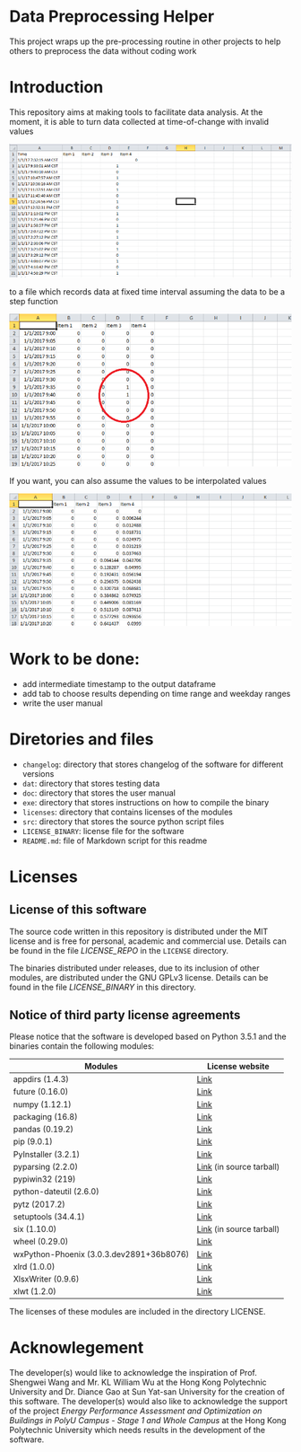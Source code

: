 # Data Preprocessing Helper
This project wraps up the pre-processing routine in other projects to help others to preprocess the data without coding work

# Introduction

This repository aims at making tools to facilitate data analysis. At the moment,
it is able to turn data collected at time-of-change with invalid values

![](https://github.com/howardcheung/auto-data-preprocessor/raw/Documentation/doc/time-of-change.png "Ugly time-of-change data")

to a file which records data at fixed time interval assuming the data
to be a step function

![](https://github.com/howardcheung/auto-data-preprocessor/raw/Documentation/doc/step.png "Preprocessed data assuming step function relationship")

If you want, you can also assume the values to be interpolated values

![](https://github.com/howardcheung/auto-data-preprocessor/raw/Documentation/doc/interpolation.png "Interpolated data")


# Work to be done:
- add intermediate timestamp to the output dataframe
- add tab to choose results depending on time range and weekday ranges
- write the user manual

# Diretories and files
* `changelog`: directory that stores changelog of the software for different versions
* `dat`: directory that stores testing data
* `doc`: directory that stores the user manual
* `exe`: directory that stores instructions on how to compile the binary
* `licenses`: directory that contains licenses of the modules
* `src`: directory that stores the source python script files
* `LICENSE_BINARY`: license file for the software
* `README.md`: file of Markdown script for this readme

# Licenses

## License of this software

The source code written in this repository is distributed under the MIT license and is free for personal, academic and commercial use. Details can be found in the file *LICENSE_REPO* in the `LICENSE` directory.

The binaries distributed under releases, due to its inclusion of other modules, are distributed under the GNU GPLv3 license. Details can be found in the file *LICENSE_BINARY* in this directory.

## Notice of third party license agreements

Please notice that the software is developed based on Python 3.5.1 and the binaries contain the following modules:

| Modules | License website |
| ------- | ------- |
| appdirs (1.4.3) | [Link](https://github.com/ActiveState/appdirs/blob/master/LICENSE.txt) |
| future (0.16.0) | [Link](http://python-future.org/credits.html) |
| numpy (1.12.1) | [Link](http://www.numpy.org/license.html) |
| packaging (16.8) | [Link](https://github.com/pypa/packaging/blob/master/LICENSE.BSD) |
| pandas (0.19.2) | [Link](http://pandas.pydata.org/pandas-docs/stable/overview.html#license) |
| pip (9.0.1) | [Link](https://github.com/pypa/pip/blob/master/LICENSE.txt) |
| PyInstaller (3.2.1) | [Link](https://github.com/pyinstaller/pyinstaller/blob/develop/COPYING.txt) |
| pyparsing (2.2.0) | [Link](https://sourceforge.net/projects/pyparsing/files/pyparsing/pyparsing-2.2.0/) (in source tarball) |
| pypiwin32 (219) | [Link](https://github.com/pywin32/pypiwin32/blob/master/LICENSE) |
| python-dateutil (2.6.0) | [Link](https://github.com/dateutil/dateutil/blob/master/LICENSE) |
| pytz (2017.2) | [Link](https://pythonhosted.org/pytz/index.html#license) |
| setuptools (34.4.1) | [Link](https://github.com/pypa/setuptools/blob/master/LICENSE) |
| six (1.10.0) | [Link](https://pypi.python.org/pypi/six/) (in source tarball) |
| wheel (0.29.0) | [Link](https://bitbucket.org/pypa/wheel/src/54ddbcc9cec25e1f4d111a142b8bfaa163130a61/LICENSE.txt?at=default) |
| wxPython-Phoenix (3.0.3.dev2891+36b8076) | [Link](https://github.com/wxWidgets/Phoenix/blob/fb52c7a66ec9c156a781822e9e4680b3eae7d27f/wx/lib/pubsub/LICENSE_BSD_Simple.txt) |
| xlrd (1.0.0) | [Link](https://github.com/python-excel/xlrd/blob/fcfdb721abe650c0b25d8a874dc7314e9eb8dc59/docs/licenses.rst) |
| XlsxWriter (0.9.6) | [Link](https://github.com/jmcnamara/XlsxWriter/blob/master/LICENSE.txt) |
| xlwt (1.2.0) | [Link](https://github.com/python-excel/xlwt/blob/917a8ad8db35d6e8abb306a2fda2ace648a6ab89/docs/licenses.rst) |

The licenses of these modules are included in the directory LICENSE.

# Acknowlegement

The developer(s) would like to acknowledge the inspiration of Prof. Shengwei Wang and Mr. KL William Wu at the Hong Kong Polytechnic University and Dr. Diance Gao at Sun Yat-san University for the creation of this software.
The developer(s) would also like to acknowledge the support of the project *Energy Performance Assessment and Optimization on Buildings in PolyU Campus - Stage 1 and Whole Campus* at the Hong Kong Polytechnic University which needs results in the development of the software.
